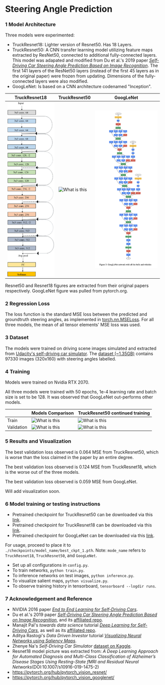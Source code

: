 # Steering Angle Prediction

### 1 Model Architecture

Three models were experimented:
* TruckResnet18: Lighter version of Resnet50. Has 18 Layers. 
* TruckResnet50: A CNN transfer learning model utilizing feature maps extracted by ResNet50, connected to additional fully-connected layers. This model was adapated and modified from Du et al.'s 2019 paper [*Self-Driving Car Steering Angle Prediction Based on Image Recognition*](https://arxiv.org/abs/1912.05440). The first 141 layers of the ResNet50 layers (instead of the first 45 layers as in the original paper) were frozen from updating. Dimensions of the fully-connected layers were also modified.
* GoogLeNet: Is based on a CNN architecture codenamed "Inception". 

| TruckResnet18 | TruckResnet50 | GoogLeNet |
| ------------- | ------------- | ------------- |
| ![What is this](./visualizations/Res18_model.png)  | ![What is this](./visualizations/Res_model.png)  | ![What is this](./visualizations/Googlenet_model.png)|

Resnet50 and Resnet18 figures are extracted from their original papers respectively. GoogLeNet figure was pulled from pytorch.org.   

### 2 Regression Loss

The loss function is the standard MSE loss between the predicted and groundtruth steering angles, as implemented in [torch.nn.MSELoss](https://pytorch.org/docs/stable/generated/torch.nn.MSELoss.html). For all three models, the mean of all tensor elements' MSE loss was used.

### 3 Dataset

The models were trained on driving scene images simulated and extracted from [Udacity's self-driving car simulator](https://github.com/udacity/self-driving-car-sim). The [dataset (~1.35GB)](https://www.kaggle.com/zaynena/selfdriving-car-simulator) contains 97330 images (320x160) with steering angles labelled. 

### 4 Training

Models were trained on Nvidia RTX 2070. 

All three models were trained with 50 epochs, 1e-4 learning rate and batch size is set to be 128. It was observed that GoogLeNet out-performs other models.

|   | Models Comparison | TruckResnet50 continued training |
| ------------- | ------------- | ------------- |
| Train  | ![What is this]()  | ![What is this](./visualizations/resnet_train_loss_continue.png)|
| Validation  | ![What is this]()  | ![What is this](./visualizations/resnet_valid_loss_continue.png)|

### 5 Results and Visualization

The best validation loss observed is 0.064 MSE from TruckResnet50, which is worse than the loss claimed in the paper by an entire degree.

The best validation loss observed is 0.124 MSE from TruckResnet18, which is the worse out of the three models.

The best validation loss observed is 0.059 MSE from GoogLeNet.

Will add visualization soon.

### 6 Model training or testing instructions

* Pretrained checkpoint for TruckResnet50 can be downloaded via this [link](). 
* Pretrained checkpoint for TruckResnet18 can be downloaded via this [link](https://drive.google.com/file/d/1qh1CmUuj-f81m5yGcQKkoXOOflTwu6GV/view?usp=sharing). 
* Pretrained checkpoint for GoogLeNet can be downloaded via this [link](https://drive.google.com/file/d/1983XhUgrq4ijwB-TeXDaq3wBhTcaEpNJ/view?usp=sharing). 

For usage, proceed to place it to `./checkpoints/model_name/best_ckpt_1.pth`. Note: `mode_name` refers to `TruckResnet18`, `TruckResnet50`, and `GoogLeNet`.

* Set up all configurations in `config.py`.
* To train networks, `python train.py`.
* To inference networks on test images, `python inference.py`.
* To visualize salient maps, `python visualize.py`.
* To observe training history in tensorboard, `tensorboard --logdir runs`.

### 7 Acknowledgement and Reference

* NVIDIA 2016 paper [*End to End Learning for Self-Driving Cars*](https://arxiv.org/abs/1604.07316).
* Du et al.'s 2019 paper [*Self-Driving Car Steering Angle Prediction Based on Image Recognition*](https://arxiv.org/abs/1912.05440), and its [affiliated repo](https://github.com/FangLintao/Self-Driving-Car).
* Manajit Pal's *towards data science* tutorial [*Deep Learning for Self-Driving Cars*](https://towardsdatascience.com/deep-learning-for-self-driving-cars-7f198ef4cfa2), as well as its [affiliated repo](https://github.com/ManajitPal/DeepLearningForSelfDrivingCars).
* Aditya Rastogi's *Data Driven Investor* tutorial [*Visualizing Neural Networks using Saliency Maps*](https://medium.datadriveninvestor.com/visualizing-neural-networks-using-saliency-maps-in-pytorch-289d8e244ab4).
* Zhenye Na's *Self-Driving Car Simulator* [dataset on Kaggle](https://www.kaggle.com/zaynena/selfdriving-car-simulator).
* Resnet18 model picture was extracted from: *A Deep Learning Approach for Automated Diagnosis and Multi-Class Classification of Alzheimer’s Disease Stages Using Resting-State fMRI and Residual Neural Networks*(DOI:10.1007/s10916-019-1475-2)
* https://pytorch.org/hub/pytorch_vision_resnet/
* https://pytorch.org/hub/pytorch_vision_googlenet/
